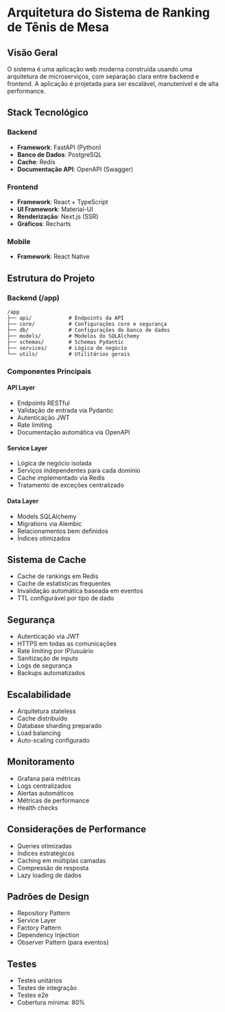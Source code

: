 # Arquitetura do Sistema de Ranking de Tênis de Mesa

## Visão Geral
O sistema é uma aplicação web moderna construída usando uma arquitetura de microserviços, com separação clara entre backend e frontend. A aplicação é projetada para ser escalável, manutenível e de alta performance.

## Stack Tecnológico

### Backend
- **Framework**: FastAPI (Python)
- **Banco de Dados**: PostgreSQL
- **Cache**: Redis
- **Documentação API**: OpenAPI (Swagger)

### Frontend
- **Framework**: React + TypeScript
- **UI Framework**: Material-UI
- **Renderização**: Next.js (SSR)
- **Gráficos**: Recharts

### Mobile
- **Framework**: React Native

## Estrutura do Projeto

### Backend (/app)
```
/app
├── api/            # Endpoints da API
├── core/           # Configurações core e segurança
├── db/             # Configurações do banco de dados
├── models/         # Modelos do SQLAlchemy
├── schemas/        # Schemas Pydantic
├── services/       # Lógica de negócio
└── utils/          # Utilitários gerais
```

### Componentes Principais

#### API Layer
- Endpoints RESTful
- Validação de entrada via Pydantic
- Autenticação JWT
- Rate limiting
- Documentação automática via OpenAPI

#### Service Layer
- Lógica de negócio isolada
- Serviços independentes para cada domínio
- Cache implementado via Redis
- Tratamento de exceções centralizado

#### Data Layer
- Models SQLAlchemy
- Migrations via Alembic
- Relacionamentos bem definidos
- Índices otimizados

## Sistema de Cache
- Cache de rankings em Redis
- Cache de estatísticas frequentes
- Invalidação automática baseada em eventos
- TTL configurável por tipo de dado

## Segurança
- Autenticação via JWT
- HTTPS em todas as comunicações
- Rate limiting por IP/usuário
- Sanitização de inputs
- Logs de segurança
- Backups automatizados

## Escalabilidade
- Arquitetura stateless
- Cache distribuído
- Database sharding preparado
- Load balancing
- Auto-scaling configurado

## Monitoramento
- Grafana para métricas
- Logs centralizados
- Alertas automáticos
- Métricas de performance
- Health checks

## Considerações de Performance
- Queries otimizadas
- Índices estratégicos
- Caching em múltiplas camadas
- Compressão de resposta
- Lazy loading de dados

## Padrões de Design
- Repository Pattern
- Service Layer
- Factory Pattern
- Dependency Injection
- Observer Pattern (para eventos)

## Testes
- Testes unitários
- Testes de integração
- Testes e2e
- Cobertura mínima: 80%
